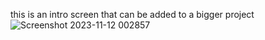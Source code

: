 this is an intro screen that can be added to a bigger project 
![Screenshot 2023-11-12 002857](https://github.com/Amjadyabroudi128/Intro_screen/assets/61939508/9380523c-b433-4b4a-a4fe-b8868af937c8)
